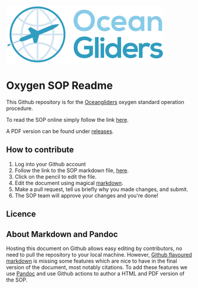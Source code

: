 ![oceangliders](images/logo-ocean-gliders.png)

# Oxygen SOP Readme

This Github repository is for the [Oceangliders](https://www.oceangliders.org) oxygen standard operation procedure.

To read the SOP online simply follow the link [here](oxygen.md).

A PDF version can be found under [releases](https://github.com/OceanGliders/Oxygen_SOP/releases).

## How to contribute

1. Log into your Github account
2. Follow the link to the SOP markdown file, [here](oxygen.md).
3. Click on the pencil to edit the file.
4. Edit the document using magical [markdown](https://guides.github.com/features/mastering-markdown/).
5. Make a pull request, tell us briefly why you made changes, and submit.
6. The SOP team will approve your changes and you're done!

## Licence

## About Markdown and Pandoc

Hosting this document on Github allows easy editing by contributors, no need to pull the repository to your local machine.
However, [Github flavoured markdown](https://github.github.com/gfm/) is missing some features which are nice to have in the final version of the document, most notably citations.
To add these features we use [Pandoc](https://pandoc.org/) and use Github actions to author a HTML and PDF version of the SOP.
